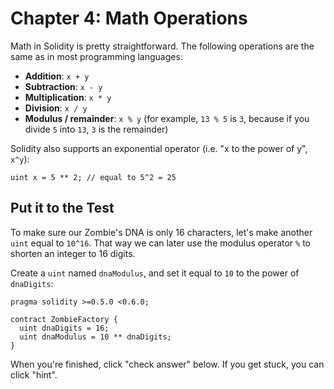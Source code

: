 
# Chapter 4: Math Operations

Math in Solidity is pretty straightforward. The following operations are the same as in most programming languages:

- **Addition**: `x + y`
- **Subtraction**: `x - y`
- **Multiplication**: `x * y`
- **Division**: `x / y`
- **Modulus / remainder**: `x % y` (for example, `13 % 5` is `3`, because if you divide `5` into `13`, `3` is the remainder)

Solidity also supports an exponential operator (i.e. "x to the power of y", `x^y`):

```solidity
uint x = 5 ** 2; // equal to 5^2 = 25
```

## Put it to the Test

To make sure our Zombie's DNA is only 16 characters, let's make another `uint` equal to `10^16`. That way we can later use the modulus operator `%` to shorten an integer to 16 digits.

Create a `uint` named `dnaModulus`, and set it equal to `10` to the power of `dnaDigits`:

```solidity
pragma solidity >=0.5.0 <0.6.0;

contract ZombieFactory {
  uint dnaDigits = 16;
  uint dnaModulus = 10 ** dnaDigits;
}
```

When you're finished, click "check answer" below. If you get stuck, you can click "hint".
